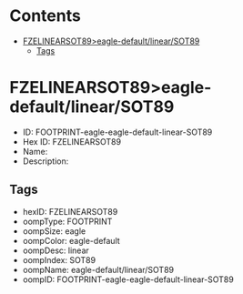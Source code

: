



Contents
========

* [FZELINEARSOT89>eagle-default/linear/SOT89](#fzelinearsot89eagle-defaultlinearsot89)
	* [Tags](#tags)

# FZELINEARSOT89>eagle-default/linear/SOT89

- ID: FOOTPRINT-eagle-eagle-default-linear-SOT89
- Hex ID: FZELINEARSOT89
- Name: 
- Description: 

## Tags

- hexID: FZELINEARSOT89
- oompType: FOOTPRINT
- oompSize: eagle
- oompColor: eagle-default
- oompDesc: linear
- oompIndex: SOT89
- oompName: eagle-default/linear/SOT89
- oompID: FOOTPRINT-eagle-eagle-default-linear-SOT89
